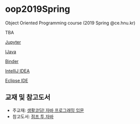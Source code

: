 # oop2019Spring
Object Oriented Programming course (2019 Spring @ce.hnu.kr)

TBA


[Jupyter](https://jupyter.org/)

[IJava](https://github.com/SpencerPark/IJava)

[Binder](https://mybinder.org/)

[IntelliJ IDEA](https://www.jetbrains.com/idea/)

[Eclipse IDE](https://www.eclipse.org/eclipseide/)


## 교재 및 참고도서
* 주교재: [생활코딩! 자바 프로그래밍 입문](http://wikibook.co.kr/java-for-everyone/)
* 참고도서: [점프 투 자바](https://wikidocs.net/book/31)
